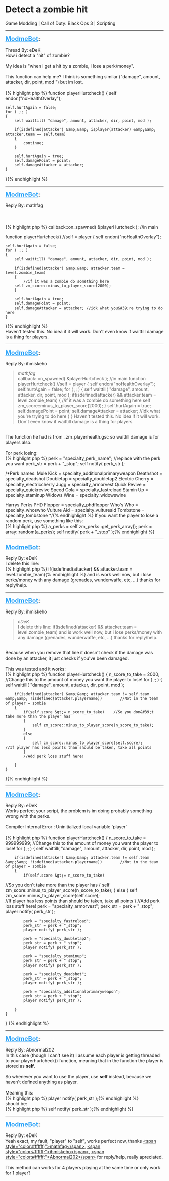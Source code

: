 # Detect a zombie hit
Game Modding | Call of Duty: Black Ops 3 | Scripting

---
<strong style="font-size: 1.4em;"><span style="text-decoration: underline;text-decoration-color: #34a7f9;"><span style="color:#34a7f9;">ModmeBot</span></span>:</strong>

<p>Thread By: eDeK<br />How i detect a &quot;hit&quot; of zombie?<br /> <br />My idea is &quot;when i get a hit by a zombie, i lose a perk/money&quot;.<br /> <br />This function can help me? I think is something similar (&quot;damage&quot;, amount, attacker, dir, point, mod &quot;) but im lost.<br /> <br />{% highlight php %}
function playerHurtcheck()
{
	self endon("noHealthOverlay");
	
	self.hurtAgain = false;
	for ( ;; )
	{
		self waittill( "damage", amount, attacker, dir, point, mod );
		
		if(isdefined(attacker) &amp;&amp; isplayer(attacker) &amp;&amp; attacker.team == self.team)
		{
			continue;
		}
		
		self.hurtAgain = true;
		self.damagePoint = point;
		self.damageAttacker = attacker;
	}
}{% endhighlight %}
</p>

---
<strong style="font-size: 1.4em;"><span style="text-decoration: underline;text-decoration-color: #34a7f9;"><span style="color:#34a7f9;">ModmeBot</span></span>:</strong>

<p>Reply By: mathfag<br /> <br /> <br /> <br />{% highlight php %}
callback::on_spawned( &amp;playerHurtcheck ); //in main


function playerHurtcheck() //self = player
{
	self endon("noHealthOverlay");
	
	self.hurtAgain = false;
	for ( ;; )
	{
		self waittill( "damage", amount, attacker, dir, point, mod );
		
		if(isdefined(attacker) &amp;&amp; attacker.team = level.zombie_team)
		{
			//if it was a zombie do something here
		self zm_score::minus_to_player_score(2000);
		}
		
		self.hurtAgain = true;
		self.damagePoint = point;
		self.damageAttacker = attacker; //idk what you&#39;re trying to do here
	}
}{% endhighlight %}
 <br />Haven&#39;t tested this. No idea if it will work. Don&#39;t even know if waittill damage is a thing for players.</p>

---
<strong style="font-size: 1.4em;"><span style="text-decoration: underline;text-decoration-color: #34a7f9;"><span style="color:#34a7f9;">ModmeBot</span></span>:</strong>

<p>Reply By: ihmiskeho<br /><blockquote><em>mathfag</em><br />      callback::on_spawned( &amp;playerHurtcheck ); //in main function playerHurtcheck() //self = player { self endon(&quot;noHealthOverlay&quot;); self.hurtAgain = false; for ( ;; ) { self waittill( &quot;damage&quot;, amount, attacker, dir, point, mod ); if(isdefined(attacker) &amp;&amp; attacker.team = level.zombie_team) { //if it was a zombie do something here self zm_score::minus_to_player_score(2000); } self.hurtAgain = true; self.damagePoint = point; self.damageAttacker = attacker; //idk what you&#39;re trying to do here } }   Haven&#39;t tested this. No idea if it will work. Don&#39;t even know if waittill damage is a thing for players.  </blockquote><br /> The function he had is from _zm_playerhealth.gsc so waittill damage is for players also.<br /> <br />For perk losing:<br />{% highlight php %}
perk = "specialty_perk_name";		//replace with the perk you want
perk_str = perk + "_stop";
self notify( perk_str );

/*Perk names:
Mule Kick = specialty_additionalprimaryweapon
Deathshot = specialty_deadshot
Doubletap = specialty_doubletap2
Electric Cherry = specialty_electriccherry
Jugg = specialty_armorvest
Quick Revive = specialty_quickrevive
Speed Cola = specialty_fastreload
Stamin Up = specialty_staminup
Widows Wine = specialty_widowswine

Harrys Perks
PHD Flopper = specialty_phdflopper
Who&#39;s Who = specialty_whoswho
Vulture Aid = specialty_vultureaid
Tombstone = specialty_tombstone
*/{% endhighlight %}
If you want the player to lose a random perk, use something like this:<br />{% highlight php %}
a_perks = self zm_perks::get_perk_array();
perk = array::random(a_perks);
self notify( perk + "_stop" );{% endhighlight %}
</p>

---
<strong style="font-size: 1.4em;"><span style="text-decoration: underline;text-decoration-color: #34a7f9;"><span style="color:#34a7f9;">ModmeBot</span></span>:</strong>

<p>Reply By: eDeK<br />I delete this line:<br />{% highlight php %}
if(isdefined(attacker) &amp;&amp; attacker.team = level.zombie_team){% endhighlight %}
and is work well now, but i lose perks/money with any damage (grenades, wunderwaffe, etc, ...) thanks for reply/help.</p>

---
<strong style="font-size: 1.4em;"><span style="text-decoration: underline;text-decoration-color: #34a7f9;"><span style="color:#34a7f9;">ModmeBot</span></span>:</strong>

<p>Reply By: ihmiskeho<br /><blockquote><em>eDeK</em><br />I delete this line: if(isdefined(attacker) &amp;&amp; attacker.team = level.zombie_team) and is work well now, but i lose perks/money with any damage (grenades, wunderwaffe, etc, ...) thanks for reply/help.</blockquote><br /> Because when you remove that line it doesn&#39;t check if the damage was done by an attacker, it just checks if you&#39;ve been damaged.<br /> <br />This was tested and it works:<br />{% highlight php %}
function playerHurtcheck()
{
    n_score_to_take = 2000;  //Change this to the amount of money you want the player to lose!
    for ( ;; )
    {
        self waittill( "damage", amount, attacker, dir, point, mod );
        
        if(isdefined(attacker) &amp;&amp; attacker.team != self.team &amp;&amp; !isdefined(attacker.playername))        //Not in the team of player = zombie
        {
            if(self.score &gt;= n_score_to_take)    //So you don&#39;t take more than the player has
            {
                self zm_score::minus_to_player_score(n_score_to_take);
            }
            else
            {
                self zm_score::minus_to_player_score(self.score);        //If player has less points than should be taken, take all points
            }
            //Add perk loss stuff here!
            
        }    
    }
}{% endhighlight %}
</p>

---
<strong style="font-size: 1.4em;"><span style="text-decoration: underline;text-decoration-color: #34a7f9;"><span style="color:#34a7f9;">ModmeBot</span></span>:</strong>

<p>Reply By: eDeK<br />Works perfect your script, the problem is im doing probably something wrong with the perks.<br /> <br />Compiler Internal Error : Uninitialized local variable &#39;player&#39;<br /> <br />{% highlight php %}
function playerHurtcheck()
{
    n_score_to_take = 999999999;  //Change this to the amount of money you want the player to lose!
    for ( ;; )
    {
        self waittill( "damage", amount, attacker, dir, point, mod );
        
        if(isdefined(attacker) &amp;&amp; attacker.team != self.team &amp;&amp; !isdefined(attacker.playername))        //Not in the team of player = zombie
        {
            if(self.score &gt;= n_score_to_take)    
//So you don&#39;t take more than the player has
            {
                self zm_score::minus_to_player_score(n_score_to_take);
            }
            else
            {
                self zm_score::minus_to_player_score(self.score);        
//If player has less points than should be taken, take all points
            }
            //Add perk loss stuff here!
            perk = "specialty_armorvest";
            perk_str = perk + "_stop";
            player notify( perk_str );

            perk = "specialty_fastreload";
            perk_str = perk + "_stop";
            player notify( perk_str );

            perk = "specialty_doubletap2";
            perk_str = perk + "_stop";
            player notify( perk_str );

            perk = "specialty_staminup";
            perk_str = perk + "_stop";
            player notify( perk_str );

            perk = "specialty_deadshot";
            perk_str = perk + "_stop";
            player notify( perk_str );

            perk = "specialty_additionalprimaryweapon";
            perk_str = perk + "_stop";
            player notify( perk_str ); 
            
        }    
    }
}
{% endhighlight %}
</p>

---
<strong style="font-size: 1.4em;"><span style="text-decoration: underline;text-decoration-color: #34a7f9;"><span style="color:#34a7f9;">ModmeBot</span></span>:</strong>

<p>Reply By: Abnormal202<br />In this case (though I can&#39;t see it) I assume each player is getting threaded to your playerhurtcheck() function, meaning that in the function the player is stored as <strong>self</strong>.<br /> <br />So whenever you want to use the player, use <strong>self</strong> instead, because we haven&#39;t defined anything as player.<br /> <br />Meaning this:<br />{% highlight php %}
player notify( perk_str );{% endhighlight %}
 <br />should be:<br />{% highlight php %}
self notify( perk_str );{% endhighlight %}
</p>

---
<strong style="font-size: 1.4em;"><span style="text-decoration: underline;text-decoration-color: #34a7f9;"><span style="color:#34a7f9;">ModmeBot</span></span>:</strong>

<p>Reply By: eDeK<br />Yeah exact, my fault, &quot;player&quot; to &quot;self&quot;, works perfect now, thanks <a href="http://aviacreations.com/modme/index.php?view=forumprofile&uid=1158">&lt;span style=&quot;color:#ffffff;&quot;&gt;mathfag&lt;/span&gt;</a>, <a href="http://aviacreations.com/modme/index.php?view=forumprofile&uid=381">&lt;span style=&quot;color:#ffffff;&quot;&gt;ihmiskeho&lt;/span&gt;</a>, <a href="http://aviacreations.com/modme/index.php?view=forumprofile&uid=260">&lt;span style=&quot;color:#ffffff;&quot;&gt;Abnormal202&lt;/span&gt;</a> for reply/help, really apreciated.<br /> <br />This method can works for 4 players playing at the same time or only work for 1 player?</p>
